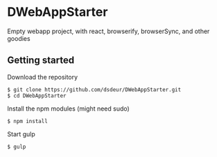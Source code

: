DWebAppStarter
==============

Empty webapp project, with react, browserify, browserSync, and other goodies


## Getting started
Download the repository
```
$ git clone https://github.com/dsdeur/DWebAppStarter.git
$ cd DWebAppStarter
```

Install the npm modules (might need sudo)
```
$ npm install
```

Start gulp
```
$ gulp
```
